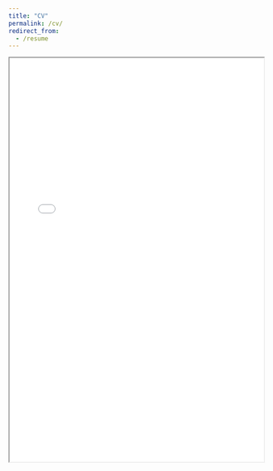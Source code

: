 ```yaml
---
title: "CV"
permalink: /cv/
redirect_from:
  - /resume
---
```


<iframe src="/files/cv.pdf" width="100%" height="800px"></iframe>
